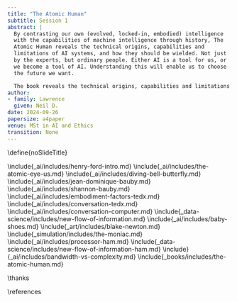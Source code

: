 ```yaml
---
title: "The Atomic Human"
subtitle: Session 1
abstract: |
  By contrasting our own (evolved, locked-in, embodied) intelligence
  with the capabilities of machine intelligence through history, The
  Atomic Human reveals the technical origins, capabilities and
  limitations of AI systems, and how they should be wielded. Not just
  by the experts, but ordinary people. Either AI is a tool for us, or
  we become a tool of AI. Understanding this will enable us to choose
  the future we want.

  The book reveals the technical origins, capabilities and limitations of AI systems, and how they should be wielded; not just by the experts, but also ordinary people.
author:
- family: Lawrence
  given: Neil D.
date: 2024-09-26
papersize: a4paper
venue: MSt in AI and Ethics
transition: None
---
```

\define{noSlideTitle}


\include{_ai/includes/henry-ford-intro.md}
\include{_ai/includes/the-atomic-eye-us.md}
\include{_ai/includes/diving-bell-butterfly.md}
\include{_ai/includes/jean-dominique-bauby.md}
\include{_ai/includes/shannon-bauby.md}
\include{_ai/includes/embodiment-factors-tedx.md}
\include{_ai/includes/conversation-tedx.md}
\include{_ai/includes/conversation-computer.md}
\include{_data-science/includes/new-flow-of-information.md}
\include{_ai/includes/baby-shoes.md}
\include{_art/includes/blake-newton.md}
\include{_simulation/includes/the-moniac.md}
\include{_ai/includes/processor-ham.md}
\include{_data-science/includes/new-flow-of-information-ham.md}
\include}{_ai/includes/bandwidth-vs-complexity.md}
\include{_books/includes/the-atomic-human.md}


\thanks

\references
